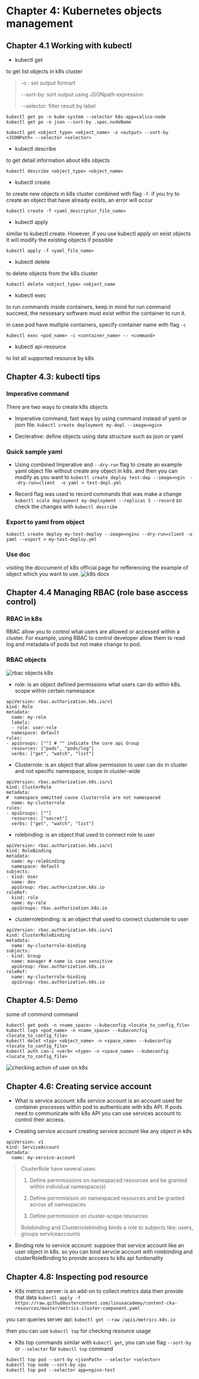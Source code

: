 # Chapter 4: Kubernetes objects management
## Chapter 4.1 Working with kubectl
- kubectl get

to get list objects in k8s cluster

> -o : set output formart
>
> --sort-by: sort output using JSONpath expression
>
> --selector: filter result by label
```
kubectl get po -n kube-system --selector k8s-app=calico-node
kubectl get po -o json --sort-by .spec.nodeName
```


`kubectl get <object_type> <object_name> -o <output> --sort-by <JSONPath> --selector <selector>`

- kubectl describe

to get detail information about k8s objects

`kubectl describe <object_type> <object_name> `

- kubectl create

to create new objects in k8s cluster combined with flag ``-f``. if you try to create an object that have already exists, an error will occur 

`kubectl create -f <yaml_descriptor_file_name> `

- kubectl apply

similar to kubectl create. However, if you use kubectl apply on exist objects it will modify the existing objects if possible

`kubectl apply -f <yaml_file_name>`

- kubectl delete

to delete objects from the k8s cluster

`kubectl delete <object_type> <object_name`

- kubectl exec

to run commands inside containers, keep in mind for run command succeed, the nessesary software must exist within the container to run it.

in case pod have multiple containers, specify container name with flag ``-c``

`kubectl exec <pod_name> -c <container_name> -- <command>`

- kubectl api-resource

to list all supported resource by k8s 

## Chapter 4.3: kubectl tips
### Imperative command
There are two ways to create k8s objects

- Imperative command, fast ways by using command instead of yaml or json file.
`kubectl create deployment my-depl --image=nginx`

- Declerative: define objects using data structure such as json or yaml 

### Quick sample yaml
- Using combined Imperative and ``--dry-run`` flag to create an example yaml object file without create any object in k8s. and then you can modify as you want to
`kubectl create deploy test-dep --image=ngin  --dry-run=client  -o yaml > test-depl.yml`

- Record flag was used to record commands that was make a change
`kubectl scale deployment my-deployment --replicas 5 --record`
so check the changes with `kubectl describe`

### Export to yaml from object
`kubectl create deploy my-test-deploy --image=nginx --dry-run=client -o yaml --export > my-test-deploy.yml`

### Use doc
visiting the doccument of k8s official page for refferencing the example of object which you want to use.
![k8s docx](https://kubernetes.io/docs/home/ " k8s document")

## Chapter 4.4 Managing RBAC (role base asccess control)
### RBAC in k8s
RBAC allow you to control what users are allowed or accessed within a cluster. For example, using RBAC to control developer allow them to read log and metadata of pods but not make change to pod.


### RBAC objects
![rbac objects k8s](https://github.com/hassj/CKA-acloudguru/blob/main/CKA-md/Image/rbac-k8s.jpg "rbac objects k8s")
- role: is an object defined permissions what users can do within k8s. scope within certain namespace
```
apiVersion: rbac.authorization.k8s.io/v1
kind: Role
metadata:
  name: my-role
  labels:
  - role: user-role
  namespace: default
rules:
- apiGroups: [""] # "" indicate the core api Group
  resources: ["pods", "pods/log"]
  verbs: ["get", "watch", "list"]
```
- Clusterrole: is an object that allow permission to user can do in cluster and not specific namespace, scope in cluster-wide
```
apiVersion: rbac.authorization.k8s.io/v1
kind: ClusterRole
metadata:
#  namespace ommitted cause clusterrole are not namespaced
  name: my-clusterrole
rules:
- apiGroups: [""]
  resources: ["secret"]
  verbs: ["get", "watch", "list"]
```
- rolebinding: is an object that used to connect role to user
```
apiVersion: rbac.authorization.k8s.io/v1
kind: RoleBinding
metadata:
  name: my-rolebinding
  namespace: default
subjects:
- kind: User
  name: dev
  apiGroup: rbac.authorization.k8s.io
roleRef:
  kind: role
  name: my-role
  apiGroups: rbac.authorization.k8s.io
```
- clusterrolebinding: is an object that used to connect clusterrole to user
```
apiVersion: rbac.authorization.k8s.io/v1
kind: ClusterRoleBinding
metadata:
  name: my-clusterrole-binding
subjects:
- kind: Group
  name: manager # name is case sensitive
  apiGroup: rbac.authorization.k8s.io
roleRef:
  name: my-clusterrole-binding
  apiGroup: rbac.authorization.k8s.io
```

## Chapter 4.5: Demo
some of commond command
```
kubectl get pods -n <name_space> --kubeconfig <locate_to_config_file>
kubectl logs <pod_name> -n <name_space> --kubeconcfig <locate_to_config_file>
kubectl delet <typ> <object_name> -n <space_name> --kubeconfig <locate_to_config_file>
kubectl auth can-i <verb> <type> -n <space_name> --kubeconfig <locate_to_config_file>
```
![checking action of user on k8s](https://github.com/hassj/CKA-acloudguru/blob/main/CKA-md/Image/check-action-of-user.jpg "checking action of user on k8s")

## Chapter 4.6: Creating service account
- What is service account: k8s service account is an account used for container processes within pod to authenticate with k8s API. If pods need to communicate with k8s API you can use services account to control their access.

- Creating service account
creating service account like any object in k8s
```
apiVersion: v1
kind: ServiceAccount
metadata:
  name: my-service-account
```
> ClusterRole have several uses:
> 
> 1. Define permmissions on namespaced resources and be granted within individual namespace(s)
>
> 2. Define permmisison on namespaced resources and be granted across all namespaces
>
> 3. Define permmission on cluster-scope resources 
>
> Rolebinding and Clusterrolebinding binds a role to subjects like: users, groups serviceaccounts
>
- Binding role to service account: suppose that service account like an user object in k8s. so you can bind servcie account with rolebinding and clusterRoleBinding to provide acccess to k8s api funtionality


## Chapter 4.8: Inspecting pod resource
- K8s metrics server: is an add-on to collect metrics data then provide that data 
`kubectl apply -f https://raw.githubbustercontent.com/linuxacademy/content-cka-resources/master/metrics-cluster-component.yaml ` 

you can queries server api: 
`kubectl get --raw /apis/metrics.k8s.io`

then you can use ``kubectl top`` for checking resource usage

- K8s top commands 
similar with ``kubectl get``, you can use flag ``--sort-by`` or ``--selector`` for ``kubectl top`` command
```
kubectl top pod --sort-by <jsonPath> --selector <selector>
kubectl top node --sort-by cpu
kubectl top pod --selector app=nginx-test
```

## 
